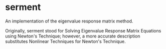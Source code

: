 serment
=======

An implementation of the eigenvalue response matrix method.

Originally, serment stood for Solving Eigenvalue Response Matrix
Equations using Newton's Technique; however, a more accurate
description substitutes Nonlinear Techniques for Newton's 
Technique.


